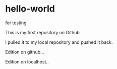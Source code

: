 # hello-world
for testing

This is my first repository on Github

I pulled it to my local repository and pushed it back.

Edition on github...

Edition on localhost..
